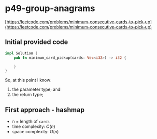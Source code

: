 # p49-group-anagrams
[https://leetcode.com/problems/minimum-consecutive-cards-to-pick-up](https://leetcode.com/problems/minimum-consecutive-cards-to-pick-up)

## Initial provided code
```Rust
impl Solution {
    pub fn minimum_card_pickup(cards: Vec<i32>) -> i32 {

    }
}
```

So, at this point I know:
1. the parameter type; and
2. the return type;

## First approach - hashmap

- n = length of `cards`
- time complexity: $O(n)$
- space complexity: $O(n)$